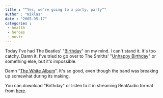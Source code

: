 ```yaml
---
title : "“Yes, we’re going to a party, party”"
author : "Niklas"
date : "2005-05-17"
categories : 
 - health
 - heroes
 - music
---
```


Today I've had The Beatles' "[Birthday](http://www.seeklyrics.com/lyrics/Beatles/Birthday.html)" on my mind. I can't stand it. It's too catchy. Damn it. I've tried to go over to The Smiths' "[Unhappy Birthday](http://www.davemcnally.com/lyrics/TheSmiths/UNHAPPYBIRTHDAY.asp)" or something else, but it's impossible.

Damn "[The White Album](http://www.beatletracks.com/btwhite.html)". It's so good, even though the band was breaking up somewhat during its making.

You can download "Birthday" or listen to it in streaming RealAudio format from [here](http://www.iqm.ro/beatles/lyrics/pbirthday.html).
